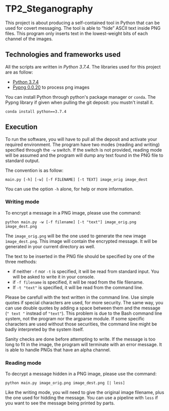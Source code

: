 # TP2_Steganography
This project is about producing a self-contained tool in Python that can be used for covert messaging. The tool is able to “hide” ASCII text inside PNG files. This program only inserts text in the lowest-weight bits of each channel of the images.

## Technologies and frameworks used
All the scripts are written in <i>Python 3.7.4</i>.
The libraries used for this project are as follow:
- [Python 3.7.4](https://www.python.org)
- [Pypng 0.0.20](https://pypi.org/project/pypng/) to process png images

You can install Python through python's package manager or ``conda``. The Pypng library if given when pulling the git deposit: you mustn't install it. 

```
conda install python==3.7.4
```

## Execution
To run the software, you will have to pull all the deposit and activate your required environment. The program have two modes (reading and writing) specified through the ``-w`` switch. If the switch is not provided, reading mode will be assumed and the program will dump any text found in the PNG file to standard output.

The convention is as follow:
```
main.py [-h] [-w] [-f FILENAME] [-t TEXT] image_orig image_dest
```

You can use the option ``-h`` alone, for help or more information. 

### Writing mode
To encrypt a message in a PNG image, please use the command:

```
python main.py -w [-f filename] [-t "text"] image_orig.png image_dest.png
```

The ``image_orig.png`` will be the one used to generate the new image ``ìmage_dest.png``. This image will contain the encrypted message. It will be generated in your current directory as well. 

The text to be inserted in the PNG file should be specified by one of the three methods:
- if neither ``-f`` nor ``-t`` is specified, it will be read from standard input. You will be asked to write it in your console. 
- if ``-f filename`` is specified, it will be read from the file filename.
- If ``-t "text"`` is specified, it will be read from the command line.

Please be carefull with the text written in the command line. Use simple quotes if special characters are used, for more security. The same way, you can use double quotes by adding a space between them and the message (``" text "`` instead of ``"text"``). This problem is due to the Bash command line system, not the program nor the argparse module. If some specific characters are used without those securities, the command line might be badly interpreted by the system itself. 

Sanity checks are done before attempting to write. If the message is too long to fit in the image, the program will terminate with an error message. It is able to handle PNGs that have an alpha channel.

### Reading mode
To decrypt a message hidden in a PNG image, please use the command:

```
python main.py image_orig.png image_dest.png [| less]
```

Like the writing mode, you will need to give the original image filename, plus the one used for hidding the message. You can use a pipeline with ``less`` if you want to see the message being printed by parts. 
